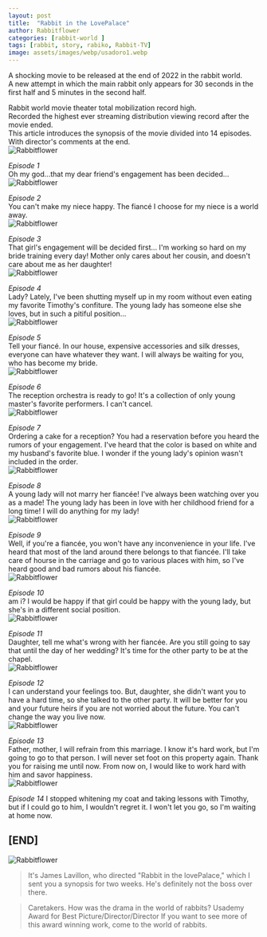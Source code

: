 ```yaml
---
layout: post
title:  "Rabbit in the LovePalace"
author: Rabbitflower
categories: [rabbit-world ]
tags: [rabbit, story, rabiko, Rabbit-TV]
image: assets/images/webp/usadoro1.webp
---
```


A shocking movie to be released at the end of 2022 in the rabbit world.  
A new attempt in which the main rabbit only appears for 30 seconds in the first half and 5 minutes in the second half.  
<!--more-->
Rabbit world movie theater total mobilization record high.  
Recorded the highest ever streaming distribution viewing record after the movie ended.  
This article introduces the synopsis of the movie divided into 14 episodes. With director's comments at the end.                                                                                                                                                                                                                                                                                                                                                                                                                                                                                                                                                                                                                                                                                                                                                                                                                                                                                                                                                                                  
<img class="shadow-lg" src="{{site.baseurl}}/assets/images/webp/usadoro2.webp
" alt="Rabbitflower" />

_Episode 1_  
Oh my god...that my dear friend's engagement has been decided...  
<img class="shadow-lg" src="{{site.baseurl}}/assets/images/webp/usadoro3.webp
" alt="Rabbitflower" />

_Episode 2_  
You can't make my niece happy. The fiancé I choose for my niece is a world away.  
<img class="shadow-lg" src="{{site.baseurl}}/assets/images/webp/usadoro4.webp
" alt="Rabbitflower" />

_Episode 3_  
That girl's engagement will be decided first... I'm working so hard on my bride training every day! Mother only cares about her cousin, and doesn't care about me as her daughter!  
<img class="shadow-lg" src="{{site.baseurl}}/assets/images/webp/usadoro5.webp
" alt="Rabbitflower" />

_Episode 4_  
Lady? Lately, I've been shutting myself up in my room without even eating my favorite Timothy's confiture. The young lady has someone else she loves, but in such a pitiful position...  
<img class="shadow-lg" src="{{site.baseurl}}/assets/images/webp/usadoro6.webp
" alt="Rabbitflower" />

_Episode 5_  
Tell your fiancé. In our house, expensive accessories and silk dresses, everyone can have whatever they want. I will always be waiting for you, who has become my bride.  
<img class="shadow-lg" src="{{site.baseurl}}/assets/images/webp/usadoro7.webp
" alt="Rabbitflower" />

_Episode 6_  
The reception orchestra is ready to go! It's a collection of only young master's favorite performers. I can't cancel.  
<img class="shadow-lg" src="{{site.baseurl}}/assets/images/webp/usadoro8.webp
" alt="Rabbitflower" />

_Episode 7_  
Ordering a cake for a reception? You had a reservation before you heard the rumors of your engagement. I've heard that the color is based on white and my husband's favorite blue. I wonder if the young lady's opinion wasn't included in the order.  
<img class="shadow-lg" src="{{site.baseurl}}/assets/images/webp/usadoro9.webp
" alt="Rabbitflower" />

_Episode 8_  
A young lady will not marry her fiancée! I've always been watching over you as a made! The young lady has been in love with her childhood friend for a long time! I will do anything for my lady!  
<img class="shadow-lg" src="{{site.baseurl}}/assets/images/webp/usadoro10.webp
" alt="Rabbitflower" />


_Episode 9_  
Well, if you're a fiancée, you won't have any inconvenience in your life. I've heard that most of the land around there belongs to that fiancée. I'll take care of hourse in the carriage and go to various places with him, so I've heard good and bad rumors about his fiancée.  
<img class="shadow-lg" src="{{site.baseurl}}/assets/images/webp/usadoro11.webp
" alt="Rabbitflower" />

_Episode 10_  
am i? I would be happy if that girl could be happy with the young lady, but she's in a different social position.  
<img class="shadow-lg" src="{{site.baseurl}}/assets/images/webp/usadoro12.webp
" alt="Rabbitflower" />

_Episode 11_  
Daughter, tell me what's wrong with her fiancée. Are you still going to say that until the day of her wedding? It's time for the other party to be at the chapel.  
<img class="shadow-lg" src="{{site.baseurl}}/assets/images/webp/usadoro13.webp
" alt="Rabbitflower" />

_Episode 12_  
I can understand your feelings too. But, daughter, she didn't want you to have a hard time, so she talked to the other party. It will be better for you and your future heirs if you are not worried about the future. You can't change the way you live now.  
<img class="shadow-lg" src="{{site.baseurl}}/assets/images/webp/usadoro14.webp
" alt="Rabbitflower" />

_Episode 13_  
Father, mother, I will refrain from this marriage. I know it's hard work, but I'm going to go to that person. I will never set foot on this property again. Thank you for raising me until now. From now on, I would like to work hard with him and savor happiness.  
<img class="shadow-lg" src="{{site.baseurl}}/assets/images/webp/usadoro15.webp
" alt="Rabbitflower" />

_Episode 14_
I stopped whitening my coat and taking lessons with Timothy, but if I could go to him, I wouldn't regret it. I won't let you go, so I'm waiting at home now.

[END]
---
<img class="shadow-lg" src="{{site.baseurl}}/assets/images/webp/usadoro16.webp
" alt="Rabbitflower" />
>It's James Lavillon, who directed "Rabbit in the lovePalace," which I sent you a synopsis for two weeks. He's definitely not the boss over there.  
  
>Caretakers. How was the drama in the world of rabbits? Usademy Award for Best Picture/Director/Director If you want to see more of this award winning work, come to the world of rabbits.  